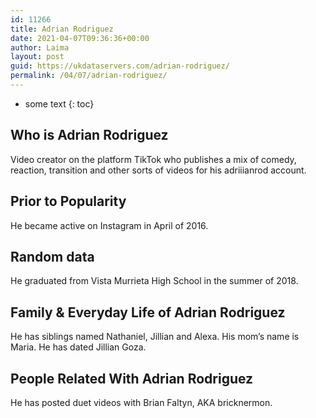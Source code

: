 ```yaml
---
id: 11266
title: Adrian Rodriguez
date: 2021-04-07T09:36:36+00:00
author: Laima
layout: post
guid: https://ukdataservers.com/adrian-rodriguez/
permalink: /04/07/adrian-rodriguez/
---
```


* some text
{: toc}


## Who is Adrian Rodriguez
                  
                  
                  
Video creator on the platform TikTok who publishes a mix of comedy, reaction, transition and other sorts of videos for his adriiianrod account. 
                  
              
            
              
            
                
                
                
## Prior to Popularity
                  
                  
                  
He became active on Instagram in April of 2016.
                  
              
            
              
            
                
                
                
## Random data
                  
                  
                  
He graduated from Vista Murrieta High School in the summer of 2018.
                  
              
            
              
            
                
                
                
## Family & Everyday Life of Adrian Rodriguez
                  
                  
                  
He has siblings named Nathaniel, Jillian and Alexa. His mom&#8217;s name is Maria. He has dated Jillian Goza.
                  
              
            
              
            
                
                
                
## People Related With Adrian Rodriguez
                  
                  
                  
He has posted duet videos with Brian Faltyn, AKA bricknermon. 
                  
              
            
              
            
                
              
            
              
              
            
            
              
            
          
          
          